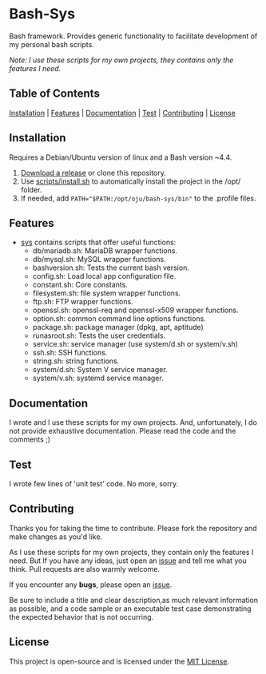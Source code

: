 # Bash-Sys

Bash framework. Provides generic functionality to facilitate development of my personal bash scripts.

*Note: I use these scripts for my own projects, they contains only the features I need.*

## Table of Contents

[Installation](#installation) | [Features](#features) | [Documentation](#documentation) | [Test](#test) | [Contributing](#contributing) | [License](#license)

## Installation

Requires a Debian/Ubuntu version of linux and a Bash version ~4.4.

1. [Download a release](https://github.com/ojullien/bash-sys/releases) or clone this repository.
2. Use [scripts/install.sh](https://github.com/ojullien/bash-sys/tree/master/scripts) to automatically install the project in the /opt/ folder.
3. If needed, add `PATH="$PATH:/opt/oju/bash-sys/bin"` to the .profile files.

## Features

- [sys](https://github.com/ojullien/bash-sys/tree/master/src/sys) contains scripts that offer useful functions:
  - db/mariadb.sh: MariaDB wrapper functions.
  - db/mysql.sh: MySQL wrapper functions.
  - bashversion.sh: Tests the current bash version.
  - config.sh: Load local app configuration file.
  - constant.sh: Core constants.
  - filesystem.sh: file system wrapper functions.
  - ftp.sh: FTP wrapper functions.
  - openssl.sh: openssl-req and openssl-x509 wrapper functions.
  - option.sh: common command line options functions.
  - package.sh: package manager (dpkg, apt, aptitude)
  - runasroot.sh: Tests the user credentials.
  - service.sh: service manager (use system/d.sh or system/v.sh)
  - ssh.sh: SSH functions.
  - string.sh: string functions.
  - system/d.sh: System V service manager.
  - system/v.sh: systemd service manager.

## Documentation

I wrote and I use these scripts for my own projects. And, unfortunately, I do not provide exhaustive documentation. Please read the code and the comments ;)

## Test

I wrote few lines of 'unit test' code. No more, sorry.

## Contributing

Thanks you for taking the time to contribute. Please fork the repository and make changes as you'd like.

As I use these scripts for my own projects, they contain only the features I need. But If you have any ideas, just open an [issue](https://github.com/ojullien/bash-sys/issues/new) and tell me what you think. Pull requests are also warmly welcome.

If you encounter any **bugs**, please open an [issue](https://github.com/ojullien/bash-sys/issues/new).

Be sure to include a title and clear description,as much relevant information as possible, and a code sample or an executable test case demonstrating the expected behavior that is not occurring.

## License

This project is open-source and is licensed under the [MIT License](https://github.com/ojullien/bash-sys/blob/master/LICENSE).
